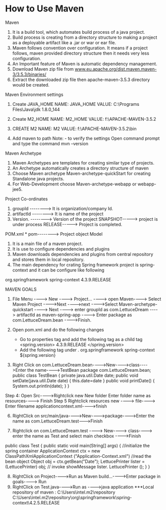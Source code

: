 # How to Use Maven
Maven
1. It is a build tool, which automates build process of a java project. 			  
2. Build process is creating from a directory structure to making a project as a deployable      artifact like a .jar or war or ear file.
3. Maven follows convention over configuration. It means if a project follows, maven provided     directory structure then it needs very less configuration.
4. An Important feature of Maven is automatic dependency management.
5. Download Maven zip file from www.eu.apache.org/dist.maven.maven-3/3.5.3/binaries/
6. Extract the downloaded zip file then apache-maven-3.5.3 directory would be created.

Maven Environment settings

1. Create JAVA_HOME
		NAME: JAVA_HOME
		VALUE: C:\Programs Files\Java\jdk 1.8.0_144

2. Create M2_HOME
                     NAME: M2_HOME
                     VALUE: f:\APACHE-MAVEN-3.5.2

3. CREATE M2
                     NAME: M2
	          VALUE: f:\APACHE-MAVEN-3.5.2\bin

4. Add maven to path
Note: - to verify the settings
Open command prompt and type the command mvn –version

Maven Archetype
1. Maven Archetypes are templates for creating similar type of projects.
2. An Archetype automatically creates a directory structure of maven
3. Choose Maven archetype Maven-archetype-quickStart for creating Standalone java projects.
4. For Web-Development choose Maven-archetype-webapp or webapp-jee5.

Project Co-ordinates
1. groupId    --------> It is organization/company Id.
2. artifactId --------> It is name of the project
3. Version.  --------> Version of the project SNAPSHOT-----> project is under process
						RELEASE-----> Project is completed.

POM.xml
	* pom--------> Project object Model
1. It is a main file of a maven project.
2. It is use to configure dependencies and plugins
3. Maven downloads dependencies and plugins from central repository and stores them in local    repository.
4. The main dependency for crating Spring framework project is spring-context and it can be      configure like following
		      
<dependencies>
        <dependency>
		<groupId> org.springframework </groupId>
		<artifactId> spring-context </artifactId>
		<version> 4.3.9.RELEASE </version>
        </dependency> 
</dependencies>		

MAVEN GOALS
1. File Menu ----> New  ----> Project... ----> open Maven----> Select Maven Project ---->Next    ---->next  ---->Select Maven-archetype-quickstart ----> Next ----> enter groupId as  com.LettuceDream ----> artifactId as maven-spring-app ----> Enter package as com.LettuceDream.bean ---->Finish.

2. Open pom.xml and do the following changes
	* Go to properties tag and add the following tag as a child tag 
     <spring.version> 4.3.9.RELEASE </spring.version>
	* Add the following <dependency> tag under <dependencies>.
		<groupId> org.springframework </groupId>
		<artifactId> spring-context </artifactId>
		<version> ${spring.version} </version>

3. Right Click on com.LettuceDream.bean---->New---->class---->Enter the name---->TestBean
	package com.LettuceDream.bean;
	public class TestBean
	{
		private java.util.Date date;
		public void setDate(java.util.Date date)
		 {
		    this.date=date
		 }
		public void printDate()
		 {
			System.out.println(date);
		 }
	}

Step 4: Open Src---->Rightclick new New folder Enter folder name as resources----> Finish
Step 5 Rightclick resources new ----> file----> Enter filename applicationcontext.xml---->finish
	<bean id = "test" class ="com.LettuceDream.bean.Test">
		<property name = "test" ref = "date"/>
	</bean>
	<bean id = "date" class = "java.util.Date">
	</bean>
	
6. RightClick on src/main/java---->New---->package---->Enter the name as com.LettuceDream.test--->Finish

7. Rightclick on com.LettuceDream.test ----> New----> class----> enter the name as Test and select     main checkbox ---->Finish

public class Test
 {
	public static void main(String[] args) 
	{
        //initialize the spring container
ApplicationContext ctx = new ClassPathXmlApplicationContext ("Application-Context.xml")
		//read the bean object
		Object obj = ctx.getBean("Date");
		LettucePrinter lister = (LettucePrinter) obj;
		// invoke showMessage
		lister. LettucePrinter ();
 	}
 }

8. RightClick on Project---->Run as Maven build...---->Enter package in goals----> Run
9. RightClick on Test.java---->Run as ---->java application 
  ***Local repository of maven : C:\Users\intel\.m2\repository
   C:\Users\intel\.m2\repository\org\springframework\spring-context\4.2.5.RELEASE

